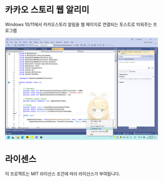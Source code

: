 # 카카오 스토리 웹 알리미
Windows 10/11에서 카카오스토리 알림을 웹 페이지로 연결되는 토스트로 띄워주는 프로그램

![showcase](https://raw.githubusercontent.com/airtaxi/Kakao-Story-Web-Notification/master/Showcase.gif)

# 라이센스
이 프로젝트는 MIT 라이선스 조건에 따라 라이선스가 부여됩니다.
